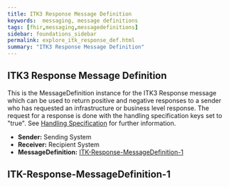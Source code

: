 ```yaml
---
title: ITK3 Response Message Definition
keywords:  messaging, message definitions
tags: [fhir,messaging,messagedefinitions]
sidebar: foundations_sidebar
permalink: explore_itk_response_def.html
summary: "ITK3 Response Message Definition"
---
```


## ITK3 Response Message Definition ##

This is the MessageDefinition instance for the ITK3 Response message which can be used to return positive and negative responses to a sender who has requested an infrastructure or business level response. The request for a response is done with the handling specification keys set to "true". See [Handling Specification](explore_hand_spec.html) for further information.

- **Sender:** Sending System
- **Receiver:** Recipient System
- **MessageDefinition:** [ITK-Response-MessageDefinition-1](https://fhir.nhs.uk/STU3/MessageDefinition/ITK-Response-MessageDefinition-1)

## ITK-Response-MessageDefinition-1 ##

<script src="https://gist.github.com/IOPS-DEV/e4cefe1ba05fc847574d768e93b2cba7.js"></script>











